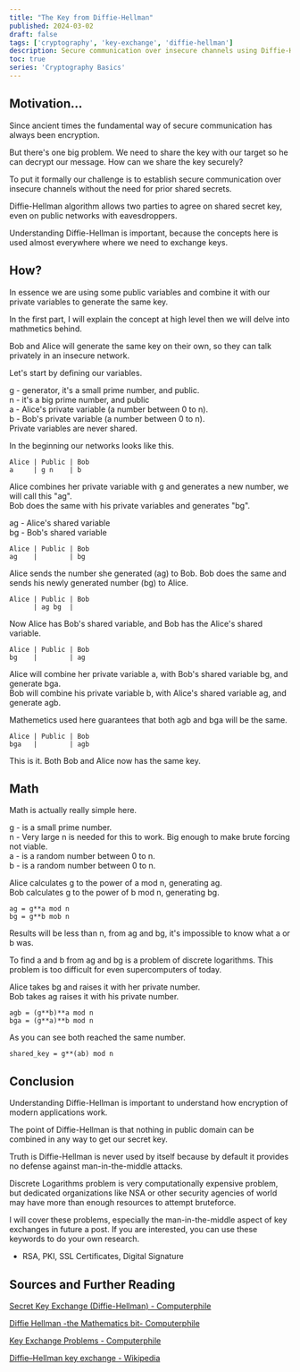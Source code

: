 ```yaml
---
title: "The Key from Diffie-Hellman"
published: 2024-03-02
draft: false
tags: ['cryptography', 'key-exchange', 'diffie-hellman']
description: Secure communication over insecure channels using Diffie-Hellman key exchange
toc: true
series: 'Cryptography Basics' 
---
```


## Motivation...

Since ancient times the fundamental way of secure communication has always been encryption.

But there's one big problem. We need to share the key with our target
so he can decrypt our message. How can we share the key securely?

To put it formally our challenge is to establish secure communication over insecure channels without the need for prior shared secrets.

Diffie-Hellman algorithm allows two parties to agree on shared secret key, even on public networks with eavesdroppers.

Understanding Diffie-Hellman is important, because the concepts here is
used almost everywhere where we need to exchange keys.

## How?

In essence we are using some public variables and combine it with our private variables to generate the same key.

In the first part, I will explain the concept at high level then we will delve into mathmetics behind.

Bob and Alice will generate the same key on their own, so they can talk privately in an insecure network.

Let's start by defining our variables.

g - generator, it's a small prime number, and public.
<br>
n - it's a big prime number, and public
<br>
a - Alice's private variable (a number between 0 to n).
<br>
b - Bob's private variable (a number between 0 to n).
<br>
Private variables are never shared.

In the beginning our networks looks like this.

```
Alice | Public | Bob
a     | g n    | b
```

Alice combines her private variable with g and generates a new number, we will call this "ag".
<br>
Bob does the same with his private variables and generates "bg".

ag - Alice's shared variable
<br>
bg - Bob's shared variable

```
Alice | Public | Bob
ag    |        | bg
```

Alice sends the number she generated (ag) to Bob.
Bob does the same and sends his newly generated number (bg) to Alice.

```
Alice | Public | Bob
      | ag bg  |
```

Now Alice has Bob's shared variable, and Bob has the Alice's shared variable.

```
Alice | Public | Bob
bg    |        | ag
```

Alice will combine her private variable a, with Bob's shared variable bg, and generate
bga.
<br>
Bob will combine his private variable b, with Alice's shared variable ag, and generate
agb.

Mathemetics used here guarantees that both agb and bga will be the same.

```
Alice | Public | Bob
bga   |        | agb
```

This is it. Both Bob and Alice now has the same key.

## Math

Math is actually really simple here.

g - is a small prime number.
<br>
n - Very large n is needed for this to work. Big enough to make brute forcing not viable.
<br>
a - is a random number between 0 to n.
<br>
b - is a random number between 0 to n.

Alice calculates g to the power of a mod n, generating ag.
<br>
Bob calculates g to the power of b mod n, generating bg.

```
ag = g**a mod n
bg = g**b mob n
```

Results will be less than n, from ag and bg, it's impossible to know what a or b was.

To find a and b from ag and bg is a problem of discrete logarithms. This problem is too difficult for even supercomputers of today.

Alice takes bg and raises it with her private number.
<br>
Bob takes ag raises it with his private number.

```
agb = (g**b)**a mod n
bga = (g**a)**b mod n
```

As you can see both reached the same number.

```
shared_key = g**(ab) mod n
```

## Conclusion

Understanding Diffie-Hellman is important to understand how encryption of modern applications work.

The point of Diffie-Hellman is that nothing in public domain can be combined in any way to get our secret key.

Truth is Diffie-Hellman is never used by itself because by default it provides no defense against man-in-the-middle attacks.

Discrete Logarithms problem is very computationally expensive problem, but dedicated organizations like NSA or other security agencies of world may have more than enough resources to attempt bruteforce.

I will cover these problems, especially the man-in-the-middle aspect of key exchanges in future a post. If you are interested, you can use these keywords to do your own research.

- RSA, PKI, SSL Certificates, Digital Signature

## Sources and Further Reading

[Secret Key Exchange (Diffie-Hellman) - Computerphile](https://www.youtube.com/watch?v=NmM9HA2MQGI)

[Diffie Hellman -the Mathematics bit- Computerphile](https://www.youtube.com/watch?v=Yjrfm_oRO0w)

[Key Exchange Problems - Computerphile](https://www.youtube.com/watch?v=vsXMMT2CqqE)

[Diffie–Hellman key exchange - Wikipedia](https://en.wikipedia.org/wiki/Diffie%E2%80%93Hellman_key_exchange)
